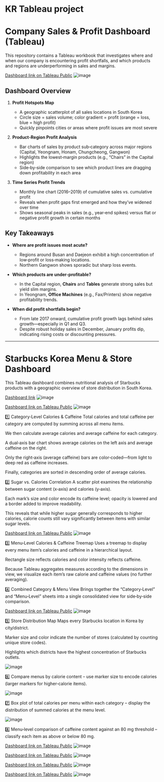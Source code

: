 # KR Tableau project
# Company Sales & Profit Dashboard (Tableau)

This repository contains a Tableau workbook that investigates where and when our company is encountering profit shortfalls, and which products and regions are underperforming in sales and margins.

[Dashboard link on Tableau Public](https://public.tableau.com/app/profile/jiyoon.shin1127/viz/_17452201366720/1?publish=yes)
![image](https://github.com/user-attachments/assets/af3be3d4-3a73-47c8-8c12-32d6952bcbeb)


## Dashboard Overview

1. **Profit Hotspots Map**  
   - A geographic scatterplot of all sales locations in South Korea  
   - Circle size = sales volume; color gradient = profit (orange = loss, blue = high profit)  
   - Quickly pinpoints cities or areas where profit issues are most severe

2. **Product‑Region Profit Analysis**  
   - Bar charts of sales by product sub‑category across major regions (Capital, Yeongnam, Honam, Chungcheong, Gangwon)  
   - Highlights the lowest‑margin products (e.g., “Chairs” in the Capital region)  
   - Side‑by‑side comparison to see which product lines are dragging down profitability in each area

3. **Time Series Profit Trends**  
   - Monthly line chart (2016–2019) of cumulative sales vs. cumulative profit  
   - Reveals when profit gaps first emerged and how they’ve widened over time  
   - Shows seasonal peaks in sales (e.g., year‑end spikes) versus flat or negative profit growth in certain months


## Key Takeaways

- **Where are profit issues most acute?**  
  - Regions around Busan and Daejeon exhibit a high concentration of low‑profit or loss‑making locations.  
  - Northern Gangwon shows sporadic but sharp loss events.

- **Which products are under‑profitable?**  
  - In the Capital region, **Chairs** and **Tables** generate strong sales but yield slim margins.  
  - In Yeongnam, **Office Machines** (e.g., Fax/Printers) show negative profitability trends.

- **When did profit shortfalls begin?**  
  - From late 2017 onward, cumulative profit growth lags behind sales growth—especially in Q1 and Q3.  
  - Despite robust holiday sales in December, January profits dip, indicating rising costs or discounting pressures.

 ---
 
  # Starbucks Korea Menu & Store Dashboard
This Tableau dashboard combines nutritional analysis of Starbucks products with a geographic overview of store distribution in South Korea.


[Dashboard link](https://public.tableau.com/app/profile/jiyoon.shin1127/viz/_17457506575110/sheet2?publish=yes)
![image](https://github.com/user-attachments/assets/9c25e155-2018-4a9d-85d7-2d16f26a3682)



[Dashboard link on Tableau Public](https://public.tableau.com/app/profile/jiyoon.shin1127/viz/StarbucksCategoryNutritionDashboardAverageCaloriesCaffeinewithSugarCalorieComparison/sheet4?publish=yes)
![image](https://github.com/user-attachments/assets/75c3cf19-06d6-4707-b7ca-42f448d295e5)

1️⃣ Category‑Level Calories & Caffeine
Total calories and total caffeine per category are computed by summing across all menu items.

We then calculate average calories and average caffeine for each category.

A dual‑axis bar chart shows average calories on the left axis and average caffeine on the right.

Only the right‑axis (average caffeine) bars are color‑coded—from light to deep red as caffeine increases.

Finally, categories are sorted in descending order of average calories.

2️⃣ Sugar vs. Calories Correlation
A scatter plot examines the relationship between sugar content (x‑axis) and calories (y‑axis).

Each mark’s size and color encode its caffeine level; opacity is lowered and a border added to improve readability.

This reveals that while higher sugar generally corresponds to higher calories, calorie counts still vary significantly between items with similar sugar levels.



[Dashboard link on Tableau Public](https://public.tableau.com/app/profile/jiyoon.shin1127/viz/StarbucksMenuDashboardCaloriesCaffeinebyItem/sheet1?publish=yes)
![image](https://github.com/user-attachments/assets/a6b9493f-fe5a-4c12-8936-5eeec05e2177)

3️⃣ Menu‑Level Calories & Caffeine Treemap
Uses a treemap to display every menu item’s calories and caffeine in a hierarchical layout.

Rectangle size reflects calories and color intensity reflects caffeine.

Because Tableau aggregates measures according to the dimensions in view, we visualize each item’s raw calorie and caffeine values (no further averaging).

4️⃣ Combined Category & Menu View
Brings together the “Category‑Level” and “Menu‑Level” sheets into a single consolidated view for side‑by‑side comparison.



[Dashboard link on Tableau Public](https://public.tableau.com/app/profile/jiyoon.shin1127/viz/StarbucksinSouthKorea/sheet3?publish=yes)
![image](https://github.com/user-attachments/assets/c0e066ef-5b21-4ddb-b333-7fc951b383b1)

5️⃣ Store Distribution Map
Maps every Starbucks location in Korea by city/district.

Marker size and color indicate the number of stores (calculated by counting unique store codes).

Highlights which districts have the highest concentration of Starbucks outlets.



![image](https://github.com/user-attachments/assets/61b0d687-c75a-43f5-a136-02c64ff3c769)

6️⃣ Compare menus by calorie content – use marker size to encode calories (larger markers for higher‑calorie items).





![image](https://github.com/user-attachments/assets/cede3d72-7a42-46ac-8284-0203b53b89c7)

7️⃣ Box plot of total calories per menu within each category – display the distribution of summed calories at the menu level.




![image](https://github.com/user-attachments/assets/799060a7-9cfa-40e6-a326-70697babe932)

8️⃣ Menu‑level comparison of caffeine content against an 80 mg threshold – classify each item as above or below 80 mg.




[Dashboard link on Tableau Public](https://public.tableau.com/app/profile/jiyoon.shin1127/viz/_17457549508380/sheet0?publish=yes)
![image](https://github.com/user-attachments/assets/58d6049f-0b79-46f7-b157-3b96a72a56a5)


[Dashboard link on Tableau Public](https://public.tableau.com/app/profile/jiyoon.shin1127/viz/_17457552696150/4?publish=yes)
![image](https://github.com/user-attachments/assets/98e54ba7-7c7f-4554-9b17-e46b2ef39941)






[Dashboard link on Tableau Public](https://public.tableau.com/app/profile/jiyoon.shin1127/viz/BigMacPriceComparisonbyCountry/sheet1?publish=yes)
![image](https://github.com/user-attachments/assets/fe9fb346-8888-4611-add0-e79334eff561)



[Dashboard link on Tableau Public](https://public.tableau.com/app/profile/jiyoon.shin1127/viz/YearlyMinimumandMaximumPriceDifferences/sheet2?publish=yes)
![image](https://github.com/user-attachments/assets/f331e876-e7e2-4328-9991-c57c4a33e53d)




